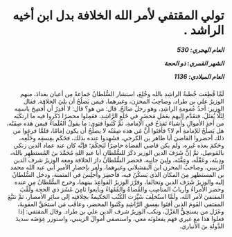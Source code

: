 <h1 dir="rtl">تولي المقتفي لأمر الله الخلافة بدل ابن أخيه الراشد .</h1>

<h5 dir="rtl">العام الهجري:  530

الشهر القمري: ذو الحجة

العام الميلادي: 1136</h5>

<p dir="rtl">لَمَّا قُطِعَت خُطبةُ الراشِدِ بالله وخُلِعَ، استشار السُّلطانُ جَماعةً مِن أعيان بغدادَ، منهم الوزيرُ علي بن طراد، وصاحِبُ المخزن، وغيرهما، فيمن يَصلُحُ أن يليَ الخلافة. فقال الوزير: أحدُ عُمومةِ الراشِدِ، وهو رجلٌ صالحٌ. قال: من هو؟ قال: لا أقدِرُ أن أُفصِحَ باسمِه لِئَلَّا يُقتَلَ، فتقَدَّم إليهم بعَمَلِ مَحضَرٍ في خَلعِ الرَّاشِدِ، فعَمِلوا محضرًا ذَكَروا فيه ما ارتكَبَه من أخذِ الأموالِ وأشياءَ تَقدَحُ في الإمامةِ، ثمَّ كَتَبوا فتوى: ما يقولُ العُلَماءُ فيمن هذه صِفَتُه، هل يَصلُحُ للإمامةِ أم لا؟ فأفتَوا أنَّ مَن هذه صِفَتُه لا يصلُحُ أن يكون إمامًا، فلمَّا فرغوا من ذلك أحضروا القاضيَ أبا طاهر بن الكرخي، فشَهِدوا عنده بذلك، فحَكَم بفِسقِه وخَلْعِه، وحَكمَ بعدَه غَيره، ولم يكن قاضي القضاة حاضِرًا ليَحكُمَ؛ فإنَّه كان عند عماد الدين زنكي بالمَوصِل، ثمَّ إنَّ شَرَفَ الدين الوزير ذكَرَ للسُّلطانِ أبا عبدِ اللهِ مُحَمَّدَ بنَ المُستظهِر بالله، ودِينَه، وعَقْلَه، وعِفَّتَه، ولِينَ جانِبِه، فحضر السُّلطانُ دارَ الخلافة ومعه الوزيرُ شرف الدين الزينبي، وصاحبُ المخزن ابن البقشلاني وغيرهما، وأمر بإحضارِ الأميرِ أبي عبد الله محمد بن المستظهر مِنَ المكان الذي يَسكُنُ فيه، فأُحضِرَ وأُجلِسَ في المثمنة، ودخل السُّلطانُ إليه والوزيرُ شَرَف الدين وتحالفا، وقرَّرَ الوزيرُ القواعِدَ بينهما، وخرج السُّلطانُ مِن عنده وحضر الأمراءُ وأربابُ المناصِبِ والقُضاةُ والفُقَهاءُ وبايعوا ثامِنَ عَشَرَ ذي الحجة ولُقِّبَ المقتفيَ لأمر الله، ولَمَّا استُخلِفَ سُيِّرَت الكُتُب الحَكيمةُ بخِلافتِه إلى سائِرِ الأمصار، ثمَّ تتَبَّعَ المقتفي القَومَ الذين أفتَوا بفِسقِ الرَّاشِدِ وكَتَبوا المحضر، وعاقَب مَن استحَقَّ العقوبةَ، وعَزَل من يستحِقُّ العَزْلَ، ونكب الوزيرُ شرف الدين علي بن طراد. وقال المقتفي: إذا فعلوا هذا مع غيري فهم يفعلونَه معي، واستصفى أموالَ الزينبي، واستوزر عِوَضَه سديدَ الدَّولةِ بنَ الأنباري.</p></br>
